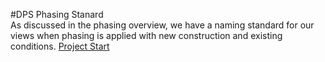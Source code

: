 #DPS Phasing Stanard
<br>
As discussed in the phasing overview, we have a naming standard for our views when phasing is applied with new construction and existing conditions. <a href="DPSRevitPrimer/02_DPS Revit Template/2-1_project_start.md">Project Start</a> 
